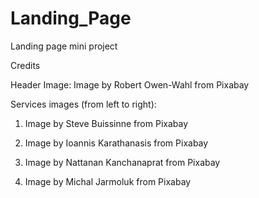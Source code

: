 # Landing_Page
Landing page mini project

Credits

Header Image:
Image by Robert Owen-Wahl from Pixabay 

Services images (from left to right):

1. Image by Steve Buissinne from Pixabay 

2. Image by Ioannis Karathanasis from Pixabay 

3. Image by Nattanan Kanchanaprat from Pixabay 

4. Image by Michal Jarmoluk from Pixabay 